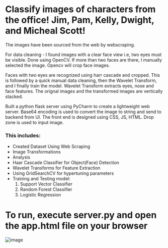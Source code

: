 # Classify images of characters from the office! Jim, Pam, Kelly, Dwight, and Micheal Scott!

The images have been sourced from the web by webscraping. 

For data cleaning - I found images with a clear face view i.e, two eyes must be visible. Done using OpenCV. If more than two faces are there, I manually selected the image. Opencv will crop face images.

Faces with two eyes are recognized using harr cascade and cropped. This is followed by a quick manual data cleaning, then the Wavelet Transform, and I finally train the model.
Wavelet Transform extracts eyes, nose and face features. The orignal images and the transformed images are vertically stacked.

Built a python flask server using PyCharm to create a lightweight web server. Base64 encoding is used to convert the image to string and send to backend from UI.
The front end is designed using CSS, JS, HTML. Drop zone is used to input image.

### This includes:

- Created Dataset Using Web Scraping
- Image Transformations
- Analysis
- Haar Cascade Classifier for Object(Face) Detection
- Wavelet Transforms for Feature Extraction
- Using GridSearchCV for hypertuning parameters
- Training and Testing model:
	1. Support Vector Classifier
	2. Random Forest Classifier
	3. Logistic Regression


# To run, execute server.py and open the app.html file on your browser
![image](https://user-images.githubusercontent.com/44337913/142193457-fa5ead6b-3663-4a16-92fe-0e51b0d6377a.png)

